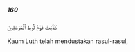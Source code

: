 ##### 160

<span class="ayah">كَذَّبَتْ قَوْمُ لُوطٍ ٱلْمُرْسَلِينَ</span>

<span class="ayah_translation">Kaum Luth telah mendustakan rasul-rasul,</span>

